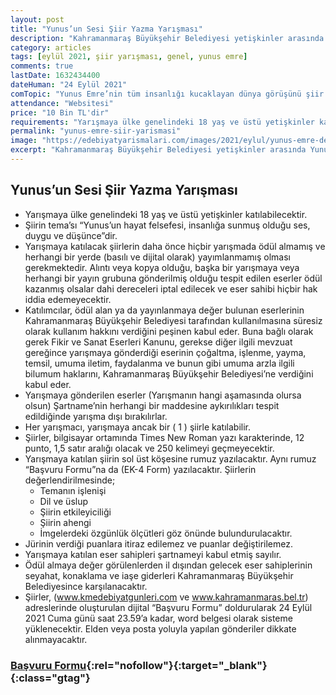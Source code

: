 ```yaml
---
layout: post
title: "Yunus’un Sesi Şiir Yazma Yarışması"
description: "Kahramanmaraş Büyükşehir Belediyesi yetişkinler arasında Yunus’un Sesi Şiir Yazma Yarışması düzenliyor."
category: articles
tags: [eylül 2021, şiir yarışması, genel, yunus emre]
comments: true
lastDate: 1632434400 
dateHuman: "24 Eylül 2021"
comTopic: "Yunus Emre’nin tüm insanlığı kucaklayan dünya görüşünü şiir diliyle ifade etmek."
attendance: "Websitesi"
price: "10 Bin TL'dir"
requirements: "Yarışmaya ülke genelindeki 18 yaş ve üstü yetişkinler katılabilecektir."
permalink: "yunus-emre-siir-yarismasi"
image: "https://edebiyatyarismalari.com/images/2021/eylul/yunus-emre-deneme-yarismasi.jpg"
excerpt: "Kahramanmaraş Büyükşehir Belediyesi yetişkinler arasında Yunus’un Sesi Şiir Yazma Yarışması düzenliyor."
---
```


## Yunus’un Sesi Şiir Yazma Yarışması
- Yarışmaya ülke genelindeki 18 yaş ve üstü yetişkinler katılabilecektir.
- Şiirin tema’sı “Yunus’un hayat felsefesi, insanlığa sunmuş olduğu ses, duygu ve düşünce”dir.
- Yarışmaya katılacak şiirlerin daha önce hiçbir yarışmada ödül almamış ve herhangi bir yerde (basılı ve dijital olarak) yayımlanmamış olması gerekmektedir. Alıntı veya kopya olduğu, başka bir yarışmaya veya herhangi bir yayın grubuna gönderilmiş olduğu tespit edilen eserler ödül kazanmış olsalar dahi dereceleri iptal edilecek ve eser sahibi hiçbir hak iddia edemeyecektir.
- Katılımcılar, ödül alan ya da yayınlanmaya değer bulunan eserlerinin Kahramanmaraş Büyükşehir Belediyesi tarafından kullanılmasına süresiz olarak kullanım hakkını verdiğini peşinen kabul eder. Buna bağlı olarak gerek Fikir ve Sanat Eserleri Kanunu, gerekse diğer ilgili mevzuat gereğince yarışmaya gönderdiği eserinin çoğaltma, işlenme, yayma, temsil, umuma iletim, faydalanma ve bunun gibi umuma arzla ilgili bilumum haklarını, Kahramanmaraş Büyükşehir Belediyesi’ne verdiğini kabul eder.
- Yarışmaya gönderilen eserler (Yarışmanın hangi aşamasında olursa olsun) Şartname’nin herhangi bir maddesine aykırılıkları tespit edildiğinde yarışma dışı bırakılırlar.
- Her yarışmacı, yarışmaya ancak bir ( 1 ) şiirle katılabilir.
- Şiirler, bilgisayar ortamında Times New Roman yazı karakterinde, 12 punto, 1,5 satır aralığı olacak ve 250 kelimeyi geçmeyecektir.
- Yarışmaya katılan şiirin sol üst köşesine rumuz yazılacaktır. Aynı rumuz “Başvuru Formu”na da (EK-4 Form)  yazılacaktır.
Şiirlerin değerlendirilmesinde;
    - Temanın işlenişi             
    - Dil ve üslup                    
    - Şiirin etkileyiciliği         
    - Şiirin ahengi                   
    - İmgelerdeki özgünlük ölçütleri göz önünde bulundurulacaktır.
- Jürinin verdiği puanlara itiraz edilemez ve puanlar değiştirilemez.
- Yarışmaya katılan eser sahipleri şartnameyi kabul etmiş sayılır.
- Ödül almaya değer görülenlerden il dışından gelecek eser sahiplerinin seyahat, konaklama ve iaşe giderleri Kahramanmaraş Büyükşehir Belediyesince karşılanacaktır.
- Şiirler, (www.kmedebiyatgunleri.com ve www.kahramanmaras.bel.tr) adreslerinde oluşturulan dijital “Başvuru Formu” doldurularak 24 Eylül 2021 Cuma günü saat 23.59’a kadar, word belgesi olarak sisteme yüklenecektir. Elden veya posta yoluyla yapılan gönderiler dikkate alınmayacaktır.

### [Başvuru Formu](https://www.kmedebiyatgunleri.com/index.php/yarismaya-basvur/){:rel="nofollow"}{:target="_blank"}{:class="gtag"}